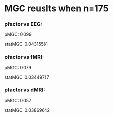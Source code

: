 # MGC reuslts when n=175 

### pfactor vs EEG: 

pMGC: 0.099

statMGC: 0.04315581

### pfactor vs fMRI: 

pMGC: 0.079

statMGC: 0.03449747

### pfactor vs dMRI:

pMGC: 0.057

statMGC: 0.03869642
